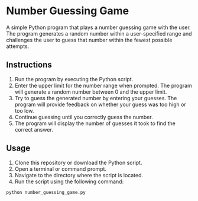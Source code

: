 # Number Guessing Game

A simple Python program that plays a number guessing game with the user. The program generates a random number within a user-specified range and challenges the user to guess that number within the fewest possible attempts.

## Instructions

1. Run the program by executing the Python script.
2. Enter the upper limit for the number range when prompted. The program will generate a random number between 0 and the upper limit.
3. Try to guess the generated number by entering your guesses. The program will provide feedback on whether your guess was too high or too low.
4. Continue guessing until you correctly guess the number.
5. The program will display the number of guesses it took to find the correct answer.

## Usage

1. Clone this repository or download the Python script.
2. Open a terminal or command prompt.
3. Navigate to the directory where the script is located.
4. Run the script using the following command:

```shell
python number_guessing_game.py
